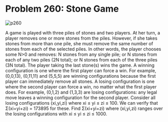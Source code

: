 # Problem 260: Stone Game

![p260](img/260.gif)

A game is played with three piles of stones and two players. At her
turn, a player removes one or more stones from the piles. However, if
she takes stones from more than one pile, she must remove the same
number of stones from each of the selected piles. In other words, the
player chooses some N&gt;0 and removes: N stones from any single pile;
or N stones from each of any two piles (2N total); or N stones from each
of the three piles (3N total). The player taking the last stone(s) wins
the game. A winning configuration is one where the first player can
force a win. For example, (0,0,13), (0,11,11) and (5,5,5) are winning
configurations because the first player can immediately remove all
stones. A losing configuration is one where the second player can force
a win, no matter what the first player does. For example, (0,1,2) and
(1,3,3) are losing configurations: any legal move leaves a winning
configuration for the second player. Consider all losing configurations
(xi,yi,zi) where xi ≤ yi ≤ zi ≤ 100. We can verify that Σ(xi+yi+zi) =
173895 for these. Find Σ(xi+yi+zi) where (xi,yi,zi) ranges over the
losing configurations with xi ≤ yi ≤ zi ≤ 1000.